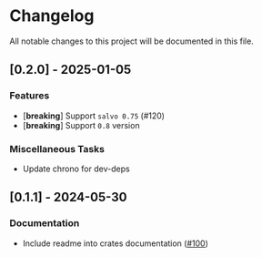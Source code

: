 # Changelog

All notable changes to this project will be documented in this file.

## [0.2.0] - 2025-01-05

### Features

- [**breaking**] Support `salvo 0.75` (#120)
- [**breaking**] Support `0.8` version

### Miscellaneous Tasks

- Update chrono for dev-deps

<!-- generated by git-cliff -->
## [0.1.1] - 2024-05-30

### Documentation

- Include readme into crates documentation ([#100](https://github.com/DDtKey/protect-endpoints/pull/100))

<!-- generated by git-cliff -->
